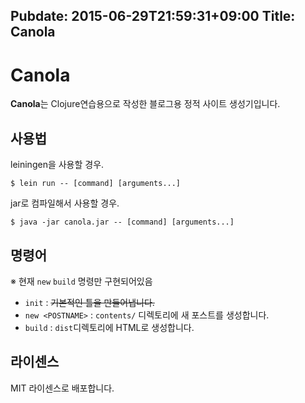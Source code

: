 Pubdate: 2015-06-29T21:59:31+09:00
Title: Canola
---

# Canola

**Canola**는 Clojure연습용으로 작성한 블로그용 정적 사이트 생성기입니다.

## 사용법

leiningen을 사용할 경우.

    $ lein run -- [command] [arguments...]

jar로 컴파일해서 사용할 경우.

    $ java -jar canola.jar -- [command] [arguments...]

## 명령어

※ 현재 `new` `build` 명령만 구현되어있음

- `init` : ~~기본적인 틀을 만들어냅니다.~~
- `new <POSTNAME>` : `contents/` 디렉토리에 새 포스트를 생성합니다.
- `build` : `dist`디렉토리에 HTML로 생성합니다.

## 라이센스

MIT 라이센스로 배포합니다.
